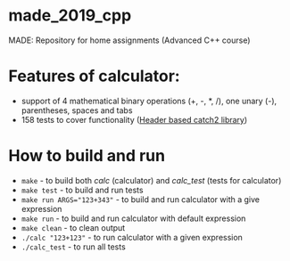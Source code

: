 # made_2019_cpp
MADE: Repository for home assignments (Advanced C++ course)

# Features of calculator:
* support of 4 mathematical binary operations (+, -, *, /), one unary (-), parentheses, spaces and tabs
* 158 tests to cover functionality ([Header based catch2 library](https://github.com/catchorg/Catch2))

# How to build and run
* `make` - to build both *calc* (calculator)  and *calc_test* (tests for calculator)
* `make test` - to build and run tests
* `make run ARGS="123+343"` - to build and run calculator with a give expression
* `make run` - to build and run calculator with default expression
* `make clean` - to clean output
* `./calc "123+123"` - to run calculator with a given expression
* `./calc_test` - to run all tests

